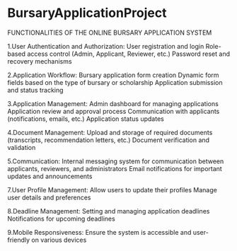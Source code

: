 # BursaryApplicationProject

FUNCTIONALITIES OF THE ONLINE BURSARY APPLICATION SYSTEM

1.User Authentication and Authorization:
        User registration and login
        Role-based access control (Admin, Applicant, Reviewer, etc.)
        Password reset and recovery mechanisms
        
2.Application Workflow:
        Bursary application form creation
        Dynamic form fields based on the type of bursary or scholarship
        Application submission and status tracking

3.Application Management:
        Admin dashboard for managing applications
        Application review and approval process
        Communication with applicants (notifications, emails, etc.)
        Application status updates

4.Document Management:
        Upload and storage of required documents (transcripts, recommendation letters, etc.)
        Document verification and validation


5.Communication:
        Internal messaging system for communication between applicants, reviewers, and administrators
        Email notifications for important updates and announcements

7.User Profile Management:
       Allow users to update their profiles
        Manage user details and preferences

8.Deadline Management:
       Setting and managing application deadlines
       Notifications for upcoming deadlines

9.Mobile Responsiveness:
        Ensure the system is accessible and user-friendly on various devices
     
